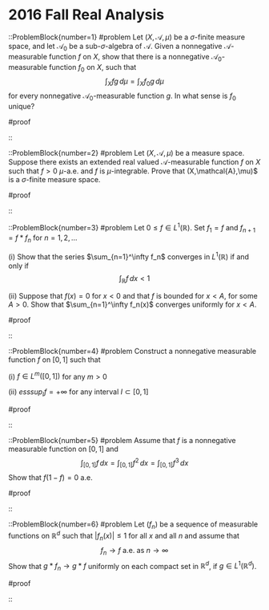 # 2016 Fall Real Analysis

::ProblemBlock{number=1}
#problem
Let $(X,\mathcal{A},\mu)$ be a $\sigma$-finite measure space, and let $\mathcal{A}_0$ be a sub-$\sigma$-algebra of $\mathcal{A}$. Given a nonnegative $\mathcal{A}$-measurable function $f$ on $X$, show that there is a nonnegative $\mathcal{A}_0$-measurable function $f_0$ on $X$, such that 
$$
\int_X fg\, d\mu = \int_X f_0g\, d\mu
$$
for every nonnegative $\mathcal{A}_0$-measurable function $g$. In what sense is $f_0$ unique?

#proof

::

::ProblemBlock{number=2}
#problem
Let $(X,\mathcal{A},\mu)$ be a measure space. Suppose there exists an extended real valued $\mathcal{A}$-measurable function $f$ on $X$ such that $f>0$ $\mu$-a.e. and $f$ is $\mu$-integrable. Prove that (X,\mathcal{A},\mu)$ is a $\sigma$-finite measure space.

#proof

::

::ProblemBlock{number=3}
#problem
Let $0\leq f\in L^1(\mathbb{R})$. Set $f_1=f$ and $f_{n+1}=f*f_n$ for $n=1,2,\ldots$

(i) Show that the series $\sum_{n=1}^\infty f_n$ converges in $L^1(\mathbb{R})$ if and only if
$$
\int_\mathbb{R} f\, dx < 1
$$

(ii) Suppose that $f(x)=0$ for $x<0$ and that $f$ is bounded for $x<A$, for some $A>0$. Show that $\sum_{n=1}^\infty f_n(x)$ converges uniformly for $x<A$.

#proof

::

::ProblemBlock{number=4}
#problem
Construct a nonnegative measurable function $f$ on $[0,1]$ such that

(i) $f\in L^m([0,1])$ for any $m>0$

(ii) $esssup_I f = +\infty$ for any interval $I\subset [0,1]$

#proof

::

::ProblemBlock{number=5}
#problem
Assume that $f$ is a nonnegative measurable function on $[0,1]$ and
$$
\int_{[0,1]} f\, dx = \int_{[0,1]} f^2\, dx = \int_{[0,1]} f^3\, dx
$$
Show that $f(1-f)=0$ a.e.

#proof

::

::ProblemBlock{number=6}
#problem
Let $(f_n)$ be a sequence of measurable functions on $\mathbb{R}^d$ such that $|f_n(x)|\leq 1$ for all $x$ and all $n$ and assume that
$$
f_n\to f \text{ a.e. as }n\to\infty
$$
Show that $g*f_n\to g*f$ uniformly on each compact set in $\mathbb{R}^d$, if $g\in L^1(\mathbb{R}^d)$.

#proof

::